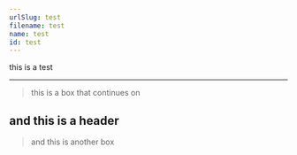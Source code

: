 ```yaml
---
urlSlug: test
filename: test
name: test
id: test
---
```

this is a test

---

>this is a box
>that continues on

## and this is a header

>and this is another box